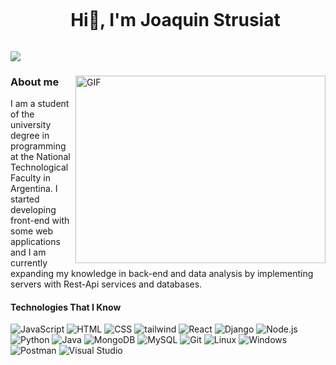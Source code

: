 <div id="user-content-toc">
  <ul align="center">
    <summary><h1 style="display: inline-block">Hi👋, I'm Joaquin Strusiat</h1></summary>
  </ul>
</div>

<img src="https://user-images.githubusercontent.com/73097560/115834477-dbab4500-a447-11eb-908a-139a6edaec5c.gif">


<div>
  <img align="right" top="500" height="300" width="400" alt="GIF" src="https://media.giphy.com/media/SWoSkN6DxTszqIKEqv/giphy.gif">

  <H3>About me</H3>
  <p>I am a student of the university degree in programming at the National Technological Faculty in Argentina. I started developing front-end with some web applications and I am currently expanding my knowledge in back-end and data analysis by implementing servers with Rest-Api services and databases.</p>
  
  <h4>Technologies That I Know</h4>
  <p align="left">
    <img src="https://skillicons.dev/icons?i=javascript" alt="JavaScript" />
    <img src="https://skillicons.dev/icons?i=html" alt="HTML" />
    <img src="https://skillicons.dev/icons?i=css" alt="CSS" />
    <img src="https://skillicons.dev/icons?i=tailwind" alt="tailwind" />
    <img src="https://skillicons.dev/icons?i=react" alt="React" />
    <img src="https://skillicons.dev/icons?i=django" alt="Django" />
    <img src="https://skillicons.dev/icons?i=nodejs" alt="Node.js" />
    <img src="https://skillicons.dev/icons?i=python" alt="Python" />
    <img src="https://skillicons.dev/icons?i=java" alt="Java" />
    <img src="https://skillicons.dev/icons?i=mongo" alt="MongoDB" />
    <img src="https://skillicons.dev/icons?i=mysql" alt="MySQL" />
    <img src="https://skillicons.dev/icons?i=git" alt="Git" />
    <img src="https://skillicons.dev/icons?i=linux" alt="Linux" />
    <img src="https://skillicons.dev/icons?i=windows" alt="Windows" />
    <img src="https://skillicons.dev/icons?i=postman" alt="Postman" />
    <img src="https://skillicons.dev/icons?i=visualstudio" alt="Visual Studio" />
    

  </p>
  
</div>

  

